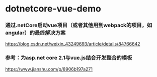 # dotnetcore-vue-demo
###  通过.netCore启动vue项目（或者其他用到webpack的项目，如angular）的最终解决方案

https://blog.csdn.net/weixin_43249693/article/details/84766642

### 参考：为asp.net core 2.1与vue.js结合开发整合的模板
https://www.jianshu.com/p/8906b197a271